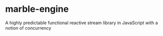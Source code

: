 # marble-engine
A highly predictable functional reactive stream library in JavaScript with a notion of concurrency
